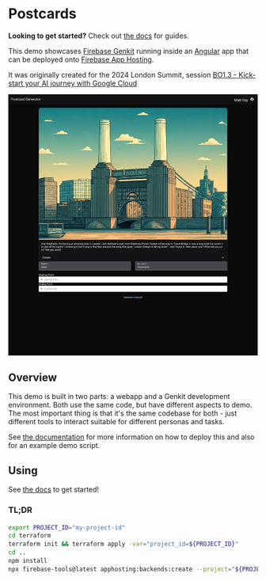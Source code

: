 # Postcards

**Looking to get started?** Check out [the docs](docs/README.md) for guides.

This demo showcases [Firebase Genkit](https://firebase.google.com/docs/genkit) running inside an [Angular](https://angular.dev/) app that can be deployed onto [Firebase App Hosting](https://firebase.google.com/docs/app-hosting).

It was originally created for the 2024 London Summit, session [BO1.3 - Kick-start your AI journey with Google Cloud](https://cloudonair.withgoogle.com/events/london-summit-24?talk=b01-3)

![Example Postcard Image](images/example.webp)

## Overview

This demo is built in two parts: a webapp and a Genkit development environment. Both use the same code, but have different aspects to demo. The most important thing is that it's the same codebase for both - just different tools to interact suitable for different personas and tasks.

See [the documentation](docs/README.md) for more information on how to deploy this and also for an example demo script.

## Using

See [the docs](docs/README.md) to get started!

### TL;DR

```sh
export PROJECT_ID="my-project-id"
cd terraform
terraform init && terraform apply -var="project_id=${PROJECT_ID}"
cd ..
npm install
npx firebase-tools@latest apphosting:backends:create --project="${PROJECT_ID}"
```
